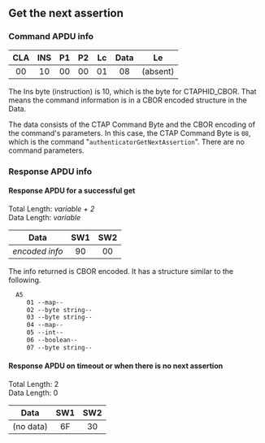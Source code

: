 <!-- Copyright 2022 Yubico AB

Licensed under the Apache License, Version 2.0 (the "License");
you may not use this file except in compliance with the License.
You may obtain a copy of the License at

    http://www.apache.org/licenses/LICENSE-2.0

Unless required by applicable law or agreed to in writing, software
distributed under the License is distributed on an "AS IS" BASIS,
WITHOUT WARRANTIES OR CONDITIONS OF ANY KIND, either express or implied.
See the License for the specific language governing permissions and
limitations under the License. -->

## Get the next assertion

### Command APDU info

| CLA | INS | P1 | P2 | Lc | Data |    Le    |
|:---:|:---:|:--:|:--:|:--:|:----:|:--------:| 
| 00  | 10  | 00 | 00 | 01 |  08  | (absent) |

The Ins byte (instruction) is 10, which is the byte for CTAPHID_CBOR.
That means the command information is in a CBOR encoded structure in the
Data.

The data consists of the CTAP Command Byte and the CBOR encoding of the
command's parameters. In this case, the CTAP Command Byte is `08`,
which is the command "`authenticatorGetNextAssertion`". There are no
command parameters.

### Response APDU info

#### Response APDU for a successful get

Total Length: *variable + 2*\
Data Length: *variable*

|      Data      | SW1 | SW2 |
|:--------------:|:---:|:---:|
| *encoded info* | 90  | 00  |

The info returned is CBOR encoded. It has a structure similar to the
following.

```txt
  A5
     01 --map--
     02 --byte string--
     03 --byte string--
     04 --map--
     05 --int--
     06 --boolean--
     07 --byte string--
```

#### Response APDU on timeout or when there is no next assertion

Total Length: 2\
Data Length: 0

|   Data    | SW1 | SW2 |
|:---------:|:---:|:---:|
| (no data) | 6F  | 30  |

